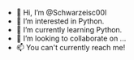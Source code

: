 - 👋 Hi, I’m @Schwarzeisc00l
- 👀 I’m interested in Python.
- 🌱 I’m currently learning Python.
- 💞️ I’m looking to collaborate on ...
- 📫 You can't currently reach me!
<!---
Schwarzeisc00l/Schwarzeisc00l is a ✨ special ✨ repository because its `README.md` (this file) appears on your GitHub profile.
You can click the Preview link to take a look at your changes.
--->
